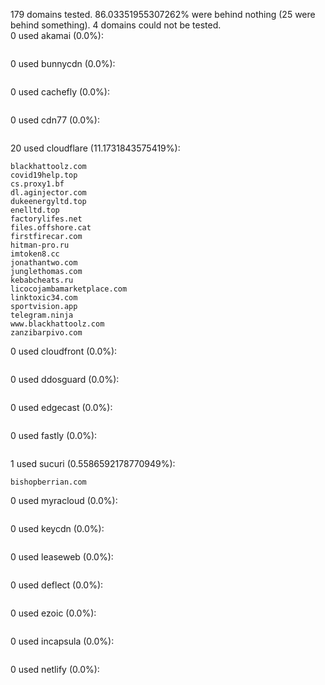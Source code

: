 179 domains tested. 86.03351955307262% were behind nothing (25 were behind something). 4 domains could not be tested.<br>
0 used akamai (0.0%):
```

```

0 used bunnycdn (0.0%):
```

```

0 used cachefly (0.0%):
```

```

0 used cdn77 (0.0%):
```

```

20 used cloudflare (11.1731843575419%):
```
blackhattoolz.com
covid19help.top
cs.proxy1.bf
dl.aginjector.com
dukeenergyltd.top
enelltd.top
factorylifes.net
files.offshore.cat
firstfirecar.com
hitman-pro.ru
imtoken8.cc
jonathantwo.com
junglethomas.com
kebabcheats.ru
licocojambamarketplace.com
linktoxic34.com
sportvision.app
telegram.ninja
www.blackhattoolz.com
zanzibarpivo.com
```

0 used cloudfront (0.0%):
```

```

0 used ddosguard (0.0%):
```

```

0 used edgecast (0.0%):
```

```

0 used fastly (0.0%):
```

```

1 used sucuri (0.5586592178770949%):
```
bishopberrian.com
```

0 used myracloud (0.0%):
```

```

0 used keycdn (0.0%):
```

```

0 used leaseweb (0.0%):
```

```

0 used deflect (0.0%):
```

```

0 used ezoic (0.0%):
```

```

0 used incapsula (0.0%):
```

```

0 used netlify (0.0%):
```

```

